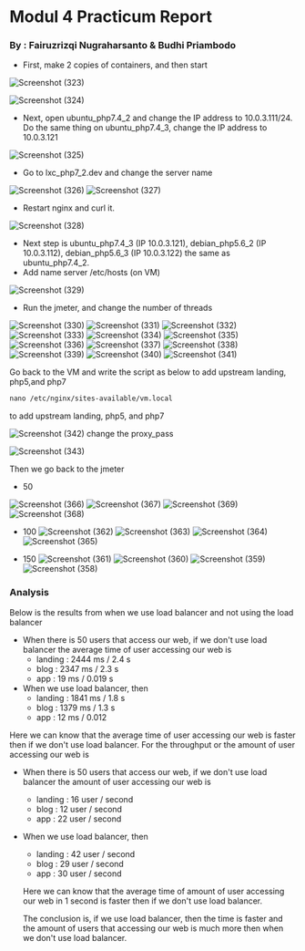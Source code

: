 # **Modul 4 Practicum Report**

### By : Fairuzrizqi Nugraharsanto  &  Budhi Priambodo

* First, make 2 copies of containers, and then start

![Screenshot (323)](https://user-images.githubusercontent.com/92350603/148335067-b8f6db73-4f00-494b-9f5e-e45c0b3ee66e.png)

![Screenshot (324)](https://user-images.githubusercontent.com/92350603/148335063-f84e4651-242b-4a69-b0ee-32bab0cc0649.png)


* Next, open ubuntu_php7.4_2 and change the IP address to 10.0.3.111/24. Do the same thing on ubuntu_php7.4_3, change the IP address to 10.0.3.121

![Screenshot (325)](https://user-images.githubusercontent.com/92350603/148335112-d51ac500-d1ad-4855-b9bd-b5d3e4ce38c4.png)


* Go to lxc_php7_2.dev and change the server name

![Screenshot (326)](https://user-images.githubusercontent.com/92350603/148335194-27de4b59-1893-477d-924b-90e551b8c3e0.png)
![Screenshot (327)](https://user-images.githubusercontent.com/92350603/148335199-eb878f2e-669d-4f61-9dcc-f82fe5c44a3a.png)

* Restart nginx and curl it. 

  
![Screenshot (328)](https://user-images.githubusercontent.com/92350603/148335221-de35f964-ab1e-4797-8cbf-281b5c685a39.png)

* Next step is ubuntu_php7.4_3 (IP 10.0.3.121), debian_php5.6_2 (IP 10.0.3.112), debian_php5.6_3 (IP 10.0.3.122) the same as ubuntu_php7.4_2.
* Add name server /etc/hosts (on VM)

![Screenshot (329)](https://user-images.githubusercontent.com/92350603/148335281-a76f6963-a2e9-414f-9d8c-076642cc0273.png)


* Run the jmeter, and change the number of threads

![Screenshot (330)](https://user-images.githubusercontent.com/92350603/148335598-b7c55f38-c5ab-414a-9793-728f133c61ab.png)
![Screenshot (331)](https://user-images.githubusercontent.com/92350603/148335539-3dbca5bb-48a5-4362-85e4-27d92e283621.png)
![Screenshot (332)](https://user-images.githubusercontent.com/92350603/148335541-8f5ffe4e-acf3-43e0-b87e-1757c56a4f1d.png)
![Screenshot (333)](https://user-images.githubusercontent.com/92350603/148335546-08d752f1-c736-4ca1-b926-1d661bc7baa4.png)
![Screenshot (334)](https://user-images.githubusercontent.com/92350603/148335550-2cc950d7-8b4a-4098-8082-57295542bc2e.png)
![Screenshot (335)](https://user-images.githubusercontent.com/92350603/148335556-91c0282a-c82e-42ad-9ebb-10e8d13d5d81.png)
![Screenshot (336)](https://user-images.githubusercontent.com/92350603/148335561-df8c0f9c-b6ed-4af5-b3e5-d7bc5369cbb9.png)
![Screenshot (337)](https://user-images.githubusercontent.com/92350603/148335565-2f48e694-6093-440c-8741-eebd3b9095fb.png)
![Screenshot (338)](https://user-images.githubusercontent.com/92350603/148335572-a08d355d-ad20-4293-a256-c1d0328bdb9a.png)
![Screenshot (339)](https://user-images.githubusercontent.com/92350603/148335578-ec1f8894-c519-49a0-a940-a7dc4d09f85f.png)
![Screenshot (340)](https://user-images.githubusercontent.com/92350603/148335584-8c4f397a-73b4-420d-85f2-1fd152a62010.png)
![Screenshot (341)](https://user-images.githubusercontent.com/92350603/148335592-c92c77a8-a076-49da-be8a-aa9679e7749e.png)


Go back to the VM and write the script as below to add upstream landing, php5,and php7


```markdown
nano /etc/nginx/sites-available/vm.local
```
to add upstream landing, php5, and php7
  
![Screenshot (342)](https://user-images.githubusercontent.com/92350603/148335782-bfde24e3-f812-422a-8eeb-40bb5d48436a.png)
change the proxy_pass

![Screenshot (343)](https://user-images.githubusercontent.com/92350603/148335784-d8c75ae8-94bc-4ee0-b9fb-a71696502196.png)
  
Then we go back to the jmeter 
  
* 50

![Screenshot (366)](https://user-images.githubusercontent.com/92350603/148344664-c319ccdf-6c27-407b-9aeb-3e3e07b04920.png)
![Screenshot (367)](https://user-images.githubusercontent.com/92350603/148344668-1c9a3373-7f17-4a83-8416-9589d023b4a7.png)
![Screenshot (369)](https://user-images.githubusercontent.com/92350603/148343712-4110086b-8727-4063-8d82-0a140a0c12c6.png)
![Screenshot (368)](https://user-images.githubusercontent.com/92350603/148343722-12c0a3ba-7b27-4cd5-9760-ddf8058af8a8.png)

* 100
![Screenshot (362)](https://user-images.githubusercontent.com/92350603/148343766-2511c487-8312-4aaf-9422-c5ce6c01673a.png)
![Screenshot (363)](https://user-images.githubusercontent.com/92350603/148343780-57ff2dcc-1766-417d-b89d-44bba657f470.png)
![Screenshot (364)](https://user-images.githubusercontent.com/92350603/148343785-4b939366-c9c9-4bf6-9127-2aebade09a1c.png)
![Screenshot (365)](https://user-images.githubusercontent.com/92350603/148343790-73054c97-e440-4647-8b71-c0e99a2874e0.png)

* 150
![Screenshot (361)](https://user-images.githubusercontent.com/92350603/148343836-7e23a13e-decd-431d-8d84-e0215566f8b9.png)
![Screenshot (360)](https://user-images.githubusercontent.com/92350603/148343840-bbae8187-c9e1-43ac-82e0-193d3be1ff13.png)
![Screenshot (359)](https://user-images.githubusercontent.com/92350603/148343856-1f986865-a10e-4dcf-8c6b-a0398d031661.png)
![Screenshot (358)](https://user-images.githubusercontent.com/92350603/148343862-b95dc8a5-bdc0-4450-b128-4070e6d98a05.png)


### Analysis

Below is the results from when we use load balancer and not using the load balancer

 - When there is 50 users that access our web, if we don't use load balancer the average time of user accessing our web is
   - landing : 2444 ms / 2.4 s
   - blog : 2347 ms / 2.3 s
   - app : 19 ms / 0.019 s
- When we use load balancer, then
  - landing : 1841 ms / 1.8 s
   - blog : 1379 ms / 1.3 s
   - app : 12 ms / 0.012 

Here we can know that the average time of user accessing our web is faster then if we don't use load balancer. For the throughput or the amount of user accessing our web is

- When there is 50 users that access our web, if we don't use load balancer the amount of user accessing our web is

  - landing : 16 user / second
  - blog :  12 user / second
  - app : 22 user / second

- When we use load balancer, then

  - landing : 42 user / second
  - blog :  29 user / second
  - app : 30 user / second

  Here we can know that the average time of amount of user accessing our web in 1 second is faster then if we don't use load balancer.

  

  The conclusion is, if we use load balancer, then the time is faster and the amount of users that accessing our web is much more then when we don't use load balancer.
